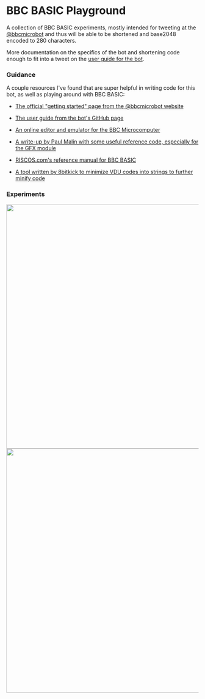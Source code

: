 # BBC BASIC Playground

A collection of BBC BASIC experiments, mostly intended for tweeting at the [@bbcmicrobot](https://twitter.com/bbcmicrobot) and thus will be able to be shortened and base2048 encoded to 280 characters. 

More documentation on the specifics of the bot and shortening code enough to fit into a tweet on the [user guide for the bot](https://github.com/8bitkick/BBCMicroBot/blob/master/docs/user%20guide.md).

### Guidance

A couple resources I've found that are super helpful in writing code for this bot, as well as playing around with BBC BASIC:

- [The official "getting started" page from the @bbcmicrobot website](https://www.bbcmicrobot.com/learn/index.html)

- [The user guide from the bot's GitHub page](https://github.com/8bitkick/BBCMicroBot/blob/master/docs/user%20guide.md)

- [An online editor and emulator for the BBC Microcomputer](https://bbcmic.ro/)

- [A write-up by Paul Malin with some useful reference code, especially for the GFX module](https://blog.mousefingers.com/post/bbc/bbc_reference/)

- [RISCOS.com's reference manual for BBC BASIC](http://www.riscos.com/support/developers/bbcbasic/)

- [A tool written by 8bitkick to minimize VDU codes into strings to further minify code](https://8bitkick.github.io/vdu/)

### Experiments

<img src="https://raw.githubusercontent.com/d-mckee/bbcbasic-experiments/main/01-how-to-use-basic/how-to-use-basic.gif" width="640">

<img src="https://raw.githubusercontent.com/d-mckee/bbcbasic-experiments/main/02-so-hard-to-believe/so-hard-to-believe.gif" width="640">
